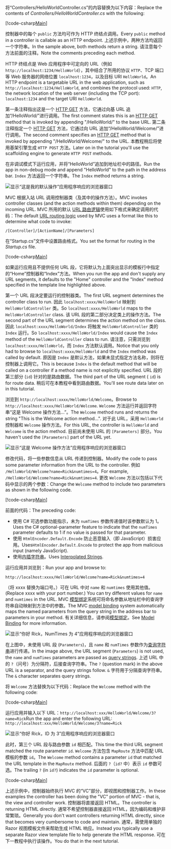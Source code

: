 <span data-ttu-id="50f23-101">将“Controllers/HelloWorldController.cs”的内容替换为以下内容：</span><span class="sxs-lookup"><span data-stu-id="50f23-101">Replace the contents of *Controllers/HelloWorldController.cs* with the following:</span></span>

[!code-csharp[Main](../../tutorials/first-mvc-app/start-mvc/sample/MvcMovie/Controllers/HelloWorldController.cs?name=snippet_1)]

<span data-ttu-id="50f23-102">控制器中的每个 `public` 方法均可作为 HTTP 终结点调用。</span><span class="sxs-lookup"><span data-stu-id="50f23-102">Every `public` method in a controller is callable as an HTTP endpoint.</span></span> <span data-ttu-id="50f23-103">上述示例中，两种方法均返回一个字符串。</span><span class="sxs-lookup"><span data-stu-id="50f23-103">In the sample above, both methods return a string.</span></span>  <span data-ttu-id="50f23-104">请注意每个方法前面的注释。</span><span class="sxs-lookup"><span data-stu-id="50f23-104">Note the comments preceding each method.</span></span>

<span data-ttu-id="50f23-105">HTTP 终结点是 Web 应用程序中可定向的 URL（例如 `http://localhost:1234/HelloWorld`），其中结合了所用的协议 `HTTP`、TCP 端口等 Web 服务器的网络位置 `localhost:1234`，以及目标 URI `HelloWorld`。</span><span class="sxs-lookup"><span data-stu-id="50f23-105">An HTTP endpoint is a targetable URL in the web application, such as `http://localhost:1234/HelloWorld`, and combines the protocol used: `HTTP`, the network location of the web server (including the TCP port): `localhost:1234` and the target URI `HelloWorld`.</span></span>

<span data-ttu-id="50f23-106">第一条注释指出这是一个 [HTTP GET](https://www.w3schools.com/tags/ref_httpmethods.asp) 方法，它通过向基 URL 追加“/HelloWorld/”进行调用。</span><span class="sxs-lookup"><span data-stu-id="50f23-106">The first comment states this is an [HTTP GET](https://www.w3schools.com/tags/ref_httpmethods.asp) method that is invoked by appending "/HelloWorld/" to the base URL.</span></span> <span data-ttu-id="50f23-107">第二条注释指定一个 [HTTP GET](http://www.w3.org/Protocols/rfc2616/rfc2616-sec9.html) 方法，它通过向 URL 追加“/HelloWorld/Welcome/”进行调用。</span><span class="sxs-lookup"><span data-stu-id="50f23-107">The second comment specifies an [HTTP GET](http://www.w3.org/Protocols/rfc2616/rfc2616-sec9.html) method that is invoked by appending "/HelloWorld/Welcome/" to the URL.</span></span> <span data-ttu-id="50f23-108">本教程稍后将使用基架引擎生成 `HTTP POST` 方法。</span><span class="sxs-lookup"><span data-stu-id="50f23-108">Later on in the tutorial you'll use the scaffolding engine to generate `HTTP POST` methods.</span></span>

<span data-ttu-id="50f23-109">在非调试模式下运行应用，并将“HelloWorld”追加到地址栏中的路径。</span><span class="sxs-lookup"><span data-stu-id="50f23-109">Run the app in non-debug mode and append "HelloWorld" to the path in the address bar.</span></span> <span data-ttu-id="50f23-110">`Index` 方法返回一个字符串。</span><span class="sxs-lookup"><span data-stu-id="50f23-110">The `Index` method returns a string.</span></span>

![显示“这是我的默认操作”应用程序响应的浏览器窗口](../../tutorials/first-mvc-app/adding-controller/_static/hell1.png)

<span data-ttu-id="50f23-112">MVC 根据入站 URL 调用控制器类（及其中的操作方法）。</span><span class="sxs-lookup"><span data-stu-id="50f23-112">MVC invokes controller classes (and the action methods within them) depending on the incoming URL.</span></span> <span data-ttu-id="50f23-113">MVC 所用的默认 [URL 路由逻辑](../../mvc/controllers/routing.md)使用如下格式来确定调用的代码：</span><span class="sxs-lookup"><span data-stu-id="50f23-113">The default [URL routing logic](../../mvc/controllers/routing.md) used by MVC uses a format like this to determine what code to invoke:</span></span>

`/[Controller]/[ActionName]/[Parameters]`

<span data-ttu-id="50f23-114">在“Startup.cs”文件中设置路由格式。</span><span class="sxs-lookup"><span data-stu-id="50f23-114">You set the format for routing in the *Startup.cs* file.</span></span>

[!code-csharp[Main](../../tutorials/first-mvc-app/start-mvc/sample/MvcMovie/Startup.cs?name=snippet_1&highlight=5)]

<span data-ttu-id="50f23-115">如果运行应用且不提供任何 URL 段，它将默认为上面突出显示的模板行中指定的“Home”控制器和“Index”方法。</span><span class="sxs-lookup"><span data-stu-id="50f23-115">When you run the app and don't supply any URL segments, it defaults to the "Home" controller and the "Index" method specified in the template line highlighted above.</span></span>

<span data-ttu-id="50f23-116">第一个 URL 段决定要运行的控制器类。</span><span class="sxs-lookup"><span data-stu-id="50f23-116">The first URL segment determines the controller class to run.</span></span> <span data-ttu-id="50f23-117">因此 `localhost:xxxx/HelloWorld` 映射到 `HelloWorldController` 类。</span><span class="sxs-lookup"><span data-stu-id="50f23-117">So `localhost:xxxx/HelloWorld` maps to the `HelloWorldController` class.</span></span> <span data-ttu-id="50f23-118">该 URL 段的第二部分决定类上的操作方法。</span><span class="sxs-lookup"><span data-stu-id="50f23-118">The second part of the URL segment determines the action method on the class.</span></span> <span data-ttu-id="50f23-119">因此 `localhost:xxxx/HelloWorld/Index` 将触发 `HelloWorldController` 类的 `Index` 运行。</span><span class="sxs-lookup"><span data-stu-id="50f23-119">So `localhost:xxxx/HelloWorld/Index` would cause the `Index` method of the `HelloWorldController` class to run.</span></span> <span data-ttu-id="50f23-120">请注意，只需浏览到 `localhost:xxxx/HelloWorld`，而 `Index` 方法默认调用。</span><span class="sxs-lookup"><span data-stu-id="50f23-120">Notice that you only had to browse to `localhost:xxxx/HelloWorld` and the `Index` method was called by default.</span></span> <span data-ttu-id="50f23-121">原因是 `Index` 是默认方法，如果未显式指定方法名称，则将在控制器上调用它。</span><span class="sxs-lookup"><span data-stu-id="50f23-121">This is because `Index` is the default method that will be called on a controller if a method name is not explicitly specified.</span></span> <span data-ttu-id="50f23-122">URL 段的第三部分 (`id`) 针对的是路由数据。</span><span class="sxs-lookup"><span data-stu-id="50f23-122">The third part of the URL segment ( `id`) is for route data.</span></span> <span data-ttu-id="50f23-123">稍后可在本教程中看到路由数据。</span><span class="sxs-lookup"><span data-stu-id="50f23-123">You'll see route data later on in this tutorial.</span></span>

<span data-ttu-id="50f23-124">浏览到 `http://localhost:xxxx/HelloWorld/Welcome`。</span><span class="sxs-lookup"><span data-stu-id="50f23-124">Browse to `http://localhost:xxxx/HelloWorld/Welcome`.</span></span> <span data-ttu-id="50f23-125">`Welcome` 方法运行并返回字符串“这是 Welcome 操作方法...”。</span><span class="sxs-lookup"><span data-stu-id="50f23-125">The `Welcome` method runs and returns the string "This is the Welcome action method...".</span></span> <span data-ttu-id="50f23-126">对于此 URL，采用 `HelloWorld` 控制器和 `Welcome` 操作方法。</span><span class="sxs-lookup"><span data-stu-id="50f23-126">For this URL, the controller is `HelloWorld` and `Welcome` is the action method.</span></span> <span data-ttu-id="50f23-127">目前尚未使用 URL 的 `[Parameters]` 部分。</span><span class="sxs-lookup"><span data-stu-id="50f23-127">You haven't used the `[Parameters]` part of the URL yet.</span></span>

![显示“这是 Welcome 操作方法”应用程序响应的浏览器窗口](../../tutorials/first-mvc-app/adding-controller/_static/welcome.png)

<span data-ttu-id="50f23-129">修改代码，将一些参数信息从 URL 传递到控制器。</span><span class="sxs-lookup"><span data-stu-id="50f23-129">Modify the code to pass some parameter information from the URL to the controller.</span></span> <span data-ttu-id="50f23-130">例如 `/HelloWorld/Welcome?name=Rick&numtimes=4`。</span><span class="sxs-lookup"><span data-stu-id="50f23-130">For example, `/HelloWorld/Welcome?name=Rick&numtimes=4`.</span></span> <span data-ttu-id="50f23-131">更改 `Welcome` 方法以包括以下代码中显示的两个参数：</span><span class="sxs-lookup"><span data-stu-id="50f23-131">Change the `Welcome` method to include two parameters as shown in the following code.</span></span> 

[!code-csharp[Main](../../tutorials/first-mvc-app/start-mvc/sample/MvcMovie/Controllers/HelloWorldController.cs?name=snippet_2)]

<span data-ttu-id="50f23-132">前面的代码：</span><span class="sxs-lookup"><span data-stu-id="50f23-132">The preceding code:</span></span>

* <span data-ttu-id="50f23-133">使用 C# 可选参数功能指示，未为 `numTimes` 参数传递值时该参数默认为 1。</span><span class="sxs-lookup"><span data-stu-id="50f23-133">Uses the C# optional-parameter feature to indicate that the `numTimes` parameter defaults to 1 if no value is passed for that parameter.</span></span>
* <span data-ttu-id="50f23-134">使用 `HtmlEncoder.Default.Encode` 防止恶意输入（即 JavaScript）损害应用。</span><span class="sxs-lookup"><span data-stu-id="50f23-134">Uses`HtmlEncoder.Default.Encode` to protect the app from malicious input (namely JavaScript).</span></span> 
* <span data-ttu-id="50f23-135">使用[内插字符串](https://docs.microsoft.com/dotnet/articles/csharp/language-reference/keywords/interpolated-strings)。</span><span class="sxs-lookup"><span data-stu-id="50f23-135">Uses [Interpolated Strings](https://docs.microsoft.com/dotnet/articles/csharp/language-reference/keywords/interpolated-strings).</span></span>

<span data-ttu-id="50f23-136">运行应用并浏览到：</span><span class="sxs-lookup"><span data-stu-id="50f23-136">Run your app and browse to:</span></span>

   `http://localhost:xxxx/HelloWorld/Welcome?name=Rick&numtimes=4`

<span data-ttu-id="50f23-137">（将 xxxx 替换为端口号。）可在 URL 中对 `name` 和 `numtimes` 使用其他值。</span><span class="sxs-lookup"><span data-stu-id="50f23-137">(Replace xxxx with your port number.) You can try different values for `name` and `numtimes` in  the URL.</span></span> <span data-ttu-id="50f23-138">MVC [模型绑定](../../mvc/models/model-binding.md)系统可将命名参数从地址栏中的查询字符串自动映射到方法中的参数。</span><span class="sxs-lookup"><span data-stu-id="50f23-138">The MVC [model binding](../../mvc/models/model-binding.md) system automatically maps the named parameters from  the query string in the address bar to parameters in your method.</span></span> <span data-ttu-id="50f23-139">有关详细信息，请参阅[模型绑定](../../mvc/models/model-binding.md)。</span><span class="sxs-lookup"><span data-stu-id="50f23-139">See [Model Binding](../../mvc/models/model-binding.md) for more information.</span></span>

![显示“你好 Rick，NumTimes 为 4”应用程序响应的浏览器窗口](../../tutorials/first-mvc-app/adding-controller/_static/rick4.png)

<span data-ttu-id="50f23-141">在上图中，未使用 URL 段 (`Parameters`)，且 `name` 和 `numTimes` 参数作为[查询字符串](https://wikipedia.org/wiki/Query_string)进行传递。</span><span class="sxs-lookup"><span data-stu-id="50f23-141">In the image above, the URL segment (`Parameters`) is not used, the `name` and `numTimes` parameters are passed as [query strings](https://wikipedia.org/wiki/Query_string).</span></span> <span data-ttu-id="50f23-142">上述 URL 中的 `?`（问号）为分隔符，后接查询字符串。</span><span class="sxs-lookup"><span data-stu-id="50f23-142">The `?` (question mark) in the above URL is a separator, and the query strings follow.</span></span> <span data-ttu-id="50f23-143">`&` 字符用于分隔查询字符串。</span><span class="sxs-lookup"><span data-stu-id="50f23-143">The `&` character separates query strings.</span></span>

<span data-ttu-id="50f23-144">将 `Welcome` 方法替换为以下代码：</span><span class="sxs-lookup"><span data-stu-id="50f23-144">Replace the `Welcome` method with the following code:</span></span>

[!code-csharp[Main](../../tutorials/first-mvc-app/start-mvc/sample/MvcMovie/Controllers/HelloWorldController.cs?name=snippet_3)]

<span data-ttu-id="50f23-145">运行应用并输入以下 URL：`http://localhost:xxx/HelloWorld/Welcome/3?name=Rick`</span><span class="sxs-lookup"><span data-stu-id="50f23-145">Run the app and enter the following URL:  `http://localhost:xxx/HelloWorld/Welcome/3?name=Rick`</span></span>

![显示“你好 Rick，ID 为 3”应用程序响应的浏览器窗口](../../tutorials/first-mvc-app/adding-controller/_static/rick_routedata.png)

<span data-ttu-id="50f23-147">此时，第三个 URL 段与路由参数 `id` 相匹配。</span><span class="sxs-lookup"><span data-stu-id="50f23-147">This time the third URL segment  matched the route parameter `id`.</span></span> <span data-ttu-id="50f23-148">`Welcome` 方法包含 `MapRoute` 方法中匹配 URL 模板的参数 `id`。</span><span class="sxs-lookup"><span data-stu-id="50f23-148">The `Welcome`  method contains a parameter  `id` that matched the URL template in the `MapRoute` method.</span></span> <span data-ttu-id="50f23-149">后面的 `?`（`id?` 中）表示 `id` 参数可选。</span><span class="sxs-lookup"><span data-stu-id="50f23-149">The trailing `?`  (in `id?`) indicates the `id` parameter is optional.</span></span>

[!code-csharp[Main](../../tutorials/first-mvc-app/start-mvc/sample/MvcMovie/Startup.cs?name=snippet_1&highlight=5)]

<span data-ttu-id="50f23-150">上述示例中，控制器始终执行 MVC 的“VC”部分，即视图和控制器工作。</span><span class="sxs-lookup"><span data-stu-id="50f23-150">In these examples the controller has been doing the "VC" portion  of MVC - that is, the view and controller work.</span></span> <span data-ttu-id="50f23-151">控制器将直接返回 HTML。</span><span class="sxs-lookup"><span data-stu-id="50f23-151">The controller is returning HTML  directly.</span></span> <span data-ttu-id="50f23-152">通常不希望控制器直接返回 HTML，因为编码和维护非常繁琐。</span><span class="sxs-lookup"><span data-stu-id="50f23-152">Generally you don't want controllers returning HTML directly, since  that becomes very cumbersome to code and maintain.</span></span> <span data-ttu-id="50f23-153">通常，需使用单独的 Razor 视图模板文件来帮助生成 HTML 响应。</span><span class="sxs-lookup"><span data-stu-id="50f23-153">Instead you typically use a separate Razor view template file to help generate the HTML response.</span></span> <span data-ttu-id="50f23-154">可在下一教程中执行该操作。</span><span class="sxs-lookup"><span data-stu-id="50f23-154">You do that in the next tutorial.</span></span>
